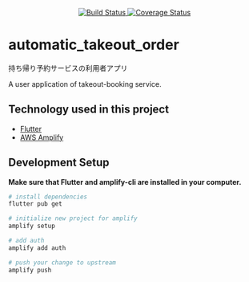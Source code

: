 <p align="center">
  <a href="https://circleci.com/gh/karayuumac/automatic_takeout_order">
    <img src="https://img.shields.io/circleci/build/gh/karayuumac/automatic_takeout_order" alt="Build Status" />
  </a>
  <a href="https://codecov.io/gh/karayuumac/automatic_takeout_order">
    <img src="https://codecov.io/gh/karayuumac/automatic_takeout_order/branch/master/graph/badge.svg?token=gtx7EdVtHV" alt="Coverage Status" />
  </a>
</p>

# automatic_takeout_order

持ち帰り予約サービスの利用者アプリ

A user application of takeout-booking service.

## Technology used in this project

- [Flutter](https://flutter.dev/)
- [AWS Amplify](https://aws.amazon.com/jp/amplify/)

## Development Setup

**Make sure that Flutter and amplify-cli are installed in your computer.**

```bash
# install dependencies
flutter pub get

# initialize new project for amplify
amplify setup

# add auth
amplify add auth

# push your change to upstream
amplify push
```